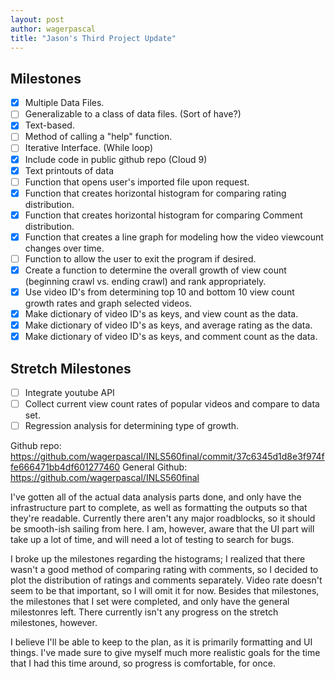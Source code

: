 ```yaml
---
layout: post
author: wagerpascal
title: "Jason's Third Project Update"
---
```

## Milestones
- [x] Multiple Data Files.
- [ ] Generalizable to a class of data files. (Sort of have?)
- [x] Text-based.
- [ ] Method of calling a "help" function.
- [ ] Iterative Interface. (While loop)
- [x] Include code in public github repo (Cloud 9)
- [x] Text printouts of data
- [ ] Function that opens user's imported file upon request.
- [x] Function that creates horizontal histogram for comparing rating distribution.
- [x] Function that creates horizontal histogram for comparing Comment distribution.
- [x] Function that creates a line graph for modeling how the video viewcount changes over time.
- [ ] Function to allow the user to exit the program if desired.
- [x] Create a function to determine the overall growth of view count (beginning crawl vs. ending crawl) and rank appropriately.
- [x] Use video ID's from determining top 10 and bottom 10 view count growth rates and graph selected videos.
- [x] Make dictionary of video ID's as keys, and view count as the data.
- [x] Make dictionary of video ID's as keys, and average rating as the data.
- [x] Make dictionary of video ID's as keys, and comment count as the data. 

## Stretch Milestones
- [ ] Integrate youtube API
- [ ] Collect current view count rates of popular videos and compare to data set.
- [ ] Regression analysis for determining type of growth.

Github repo: https://github.com/wagerpascal/INLS560final/commit/37c6345d1d8e3f974ffe666471bb4df601277460
General Github: https://github.com/wagerpascal/INLS560final

I've gotten all of the actual data analysis parts done, and only have the infrastructure part to complete, as well as formatting the outputs so that they're readable. Currently there aren't any major roadblocks, so it should be smooth-ish sailing from here. I am, however, aware that the UI part will take up a lot of time, and will need a lot of testing to search for bugs.

I broke up the milestones regarding the histograms; I realized that there wasn't a good method of comparing rating with comments, so I decided to plot the distribution of ratings and comments separately. Video rate doesn't seem to be that important, so I will omit it for now. Besides that milestones, the milestones that I set were completed, and only have the general milestonres left. There currently isn't any progress on the stretch milestones, however.

I believe I'll be able to keep to the plan, as it is primarily formatting and UI things. I've made sure to give myself much more realistic goals for the time that I had this time around, so progress is comfortable, for once.
